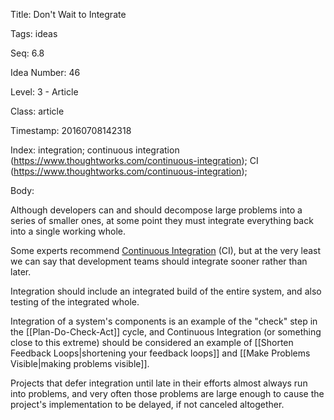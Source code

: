 Title:  Don't Wait to Integrate

Tags:   ideas

Seq:    6.8

Idea Number: 46

Level:  3 - Article

Class:  article

Timestamp: 20160708142318

Index:  integration; continuous integration (https://www.thoughtworks.com/continuous-integration); CI (https://www.thoughtworks.com/continuous-integration); 

Body:

Although developers can and should decompose large problems into a series of smaller ones, at some point they must integrate everything back into a single working whole.

Some experts recommend <a href="https://en.wikipedia.org/wiki/Continuous_integration" class="reflink" target="ref">Continuous Integration</a> (CI), but at the very least we can say that development teams should integrate sooner rather than later.

Integration should include an integrated build of the entire system, and also testing of the integrated whole.

Integration of a system's components is an example of the "check" step in the [[Plan-Do-Check-Act]] cycle, and Continuous Integration (or something close to this extreme) should be considered an example of [[Shorten Feedback Loops|shortening your feedback loops]] and [[Make Problems Visible|making problems visible]].

Projects that defer integration until late in their efforts almost always run into problems, and very often those problems are large enough to cause the project's implementation to be delayed, if not canceled altogether.

